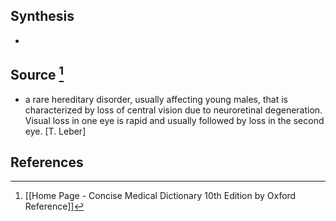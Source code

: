 ## Synthesis
- 
## Source [^1]
- a rare hereditary disorder, usually affecting young males, that is characterized by loss of central vision due to neuroretinal degeneration. Visual loss in one eye is rapid and usually followed by loss in the second eye. \[T. Leber]
## References

[^1]: [[Home Page - Concise Medical Dictionary 10th Edition by Oxford Reference]]